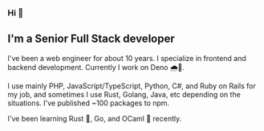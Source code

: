 <!-- ![picture](https://github.com/freelancelife/freelancelife/blob/main/111.png) <br /> -->

### Hi 👋

## I'm a Senior Full Stack developer

I've been a web engineer for about 10 years. I specialize in frontend and backend development. Currently I work on Deno 🌧🦕.

I use mainly PHP, JavaScript/TypeScript, Python, C#, and Ruby on Rails for my job, and sometimes I use Rust, Golang, Java, etc depending on the situations. I've published ~100 packages to npm.

I've been learning Rust 🦀, Go, and OCaml 🐪 recently.
<!-- 
 <br />
 
![picture](https://github.com/freelancelife/freelancelife/blob/main/o1xpsU2.gif) <br />
 -->
